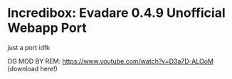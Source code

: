 # Incredibox: Evadare 0.4.9 Unofficial Webapp Port
just a port idfk

OG MOD BY REM: https://www.youtube.com/watch?v=D3a7D-ALOoM (download here!)
